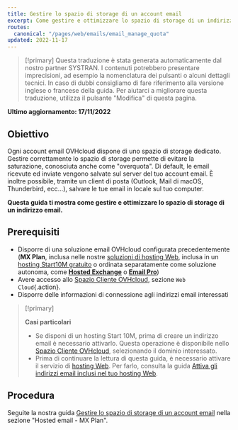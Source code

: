 ```yaml
---
title: Gestire lo spazio di storage di un account email
excerpt: Come gestire e ottimizzare lo spazio di storage di un indirizzo email
routes:
  canonical: "/pages/web/emails/email_manage_quota"
updated: 2022-11-17
---
```


> [!primary]
> Questa traduzione è stata generata automaticamente dal nostro partner SYSTRAN. I contenuti potrebbero presentare imprecisioni, ad esempio la nomenclatura dei pulsanti o alcuni dettagli tecnici. In caso di dubbi consigliamo di fare riferimento alla versione inglese o francese della guida. Per aiutarci a migliorare questa traduzione, utilizza il pulsante "Modifica" di questa pagina.
>

**Ultimo aggiornamento: 17/11/2022**

## Obiettivo

Ogni account email OVHcloud dispone di uno spazio di storage dedicato. Gestire correttamente lo spazio di storage permette di evitare la saturazione, conosciuta anche come "overquota". Di default, le email ricevute ed inviate vengono salvate sul server del tuo account email. È inoltre possibile, tramite un client di posta (Outlook, Mail di macOS, Thunderbird, ecc...), salvare le tue email in locale sul tuo computer.

**Questa guida ti mostra come gestire e ottimizzare lo spazio di storage di un indirizzo email.**

## Prerequisiti

- Disporre di una soluzione email OVHcloud configurata precedentemente (**MX Plan**, inclusa nelle nostre [soluzioni di hosting Web](https://www.ovhcloud.com/it/web-hosting/), inclusa in un [hosting Start10M gratuito](https://www.ovhcloud.com/it/domains/free-web-hosting/) o ordinata separatamente come soluzione autonoma, come [**Hosted Exchange**](https://www.ovhcloud.com/it/emails/hosted-exchange/) o [**Email Pro**](https://www.ovhcloud.com/it/emails/email-pro/))
- Avere accesso allo [Spazio Cliente OVHcloud](https://www.ovh.com/auth/?action=gotomanager&from=https://www.ovh.it/&ovhSubsidiary=it), sezione `Web Cloud`{.action}.
- Disporre delle informazioni di connessione agli indirizzi email interessati

> [!primary]
>
> **Casi particolari**
>
> - Se disponi di un hosting Start 10M, prima di creare un indirizzo email è necessario attivarlo. Questa operazione è disponibile nello [Spazio Cliente OVHcloud](https://www.ovh.com/auth/?action=gotomanager&from=https://www.ovh.it/&ovhSubsidiary=it), selezionando il dominio interessato.
> - Prima di continuare la lettura di questa guida, è necessario attivare il servizio di [hosting Web](https://www.ovhcloud.com/it/web-hosting/). Per farlo, consulta la guida [Attiva gli indirizzi email inclusi nel tuo hosting Web](/pages/web/hosting/activate-email-hosting).

## Procedura <a name="instructions"></a>

Seguite la nostra guida [Gestire lo spazio di storage di un account email](/pages/web/emails/email_manage_quota) nella sezione "Hosted email - MX Plan".